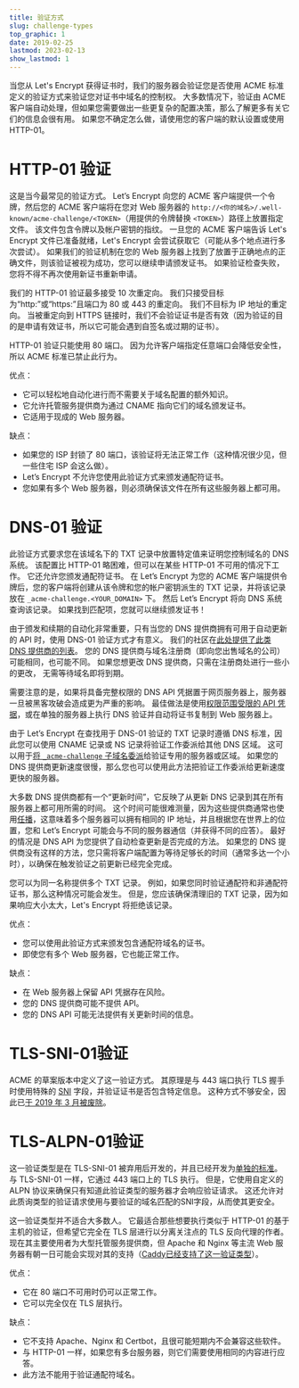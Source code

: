 ```yaml
---
title: 验证方式
slug: challenge-types
top_graphic: 1
date: 2019-02-25
lastmod: 2023-02-13
show_lastmod: 1
---
```



当您从 Let's Encrypt 获得证书时，我们的服务器会验证您是否使用 ACME 标准定义的验证方式来验证您对证书中域名的控制权。 大多数情况下，验证由 ACME 客户端自动处理，但如果您需要做出一些更复杂的配置决策，那么了解更多有关它们的信息会很有用。 如果您不确定怎么做，请使用您的客户端的默认设置或使用 HTTP-01。

# HTTP-01 验证

这是当今最常见的验证方式。 Let’s Encrypt 向您的 ACME 客户端提供一个令牌，然后您的 ACME 客户端将在您对 Web 服务器的 `http://<你的域名>/.well-known/acme-challenge/<TOKEN>`（用提供的令牌替换 `<TOKEN>`）路径上放置指定文件。 该文件包含令牌以及帐户密钥的指纹。 一旦您的 ACME 客户端告诉 Let's Encrypt 文件已准备就绪，Let's Encrypt 会尝试获取它（可能从多个地点进行多次尝试）。 如果我们的验证机制在您的 Web 服务器上找到了放置于正确地点的正确文件，则该验证被视为成功，您可以继续申请颁发证书。 如果验证检查失败，您将不得不再次使用新证书重新申请。

我们的 HTTP-01 验证最多接受 10 次重定向。 我们只接受目标为“http:”或“https:”且端口为 80 或 443 的重定向。 我们不目标为 IP 地址的重定向。 当被重定向到 HTTPS 链接时，我们不会验证证书是否有效（因为验证的目的是申请有效证书，所以它可能会遇到自签名或过期的证书）。

HTTP-01 验证只能使用 80 端口。 因为允许客户端指定任意端口会降低安全性，所以 ACME 标准已禁止此行为。

优点：

 - 它可以轻松地自动化进行而不需要关于域名配置的额外知识。
 - 它允许托管服务提供商为通过 CNAME 指向它们的域名颁发证书。
 - 它适用于现成的 Web 服务器。

缺点：

 - 如果您的 ISP 封锁了 80 端口，该验证将无法正常工作（这种情况很少见，但一些住宅 ISP 会这么做）。
 - Let’s Encrypt 不允许您使用此验证方式来颁发通配符证书。
 - 您如果有多个 Web 服务器，则必须确保该文件在所有这些服务器上都可用。

# DNS-01 验证

此验证方式要求您在该域名下的 TXT 记录中放置特定值来证明您控制域名的 DNS 系统。 该配置比 HTTP-01 略困难，但可以在某些 HTTP-01 不可用的情况下工作。 它还允许您颁发通配符证书。 在 Let’s Encrypt 为您的 ACME 客户端提供令牌后，您的客户端将创建从该令牌和您的帐户密钥派生的 TXT 记录，并将该记录放在 `_acme-challenge.<YOUR_DOMAIN>` 下。 然后 Let’s Encrypt 将向 DNS 系统查询该记录。 如果找到匹配项，您就可以继续颁发证书！

由于颁发和续期的自动化非常重要，只有当您的 DNS 提供商拥有可用于自动更新的 API 时，使用 DNS-01 验证方式才有意义。 我们的社区在[此处提供了此类 DNS 提供商的列表][dns-api-providers]。 您的 DNS 提供商与域名注册商（即向您出售域名的公司）可能相同，也可能不同。 如果您想更改 DNS 提供商，只需在注册商处进行一些小的更改， 无需等待域名即将到期。

需要注意的是，如果将具备完整权限的 DNS API 凭据置于网页服务器上，服务器一旦被黑客攻破会造成更为严重的影响。 最佳做法是使用[权限范围受限的 API 凭据][securing-dns-credentials]，或在单独的服务器上执行 DNS 验证并自动将证书复制到 Web 服务器上。

由于 Let’s Encrypt 在查找用于 DNS-01 验证的 TXT 记录时遵循 DNS 标准，因此您可以使用 CNAME 记录或 NS 记录将验证工作委派给其他 DNS 区域。 这可以用于[将 `_acme-challenge` 子域名委派][securing-dns-credentials]给验证专用的服务器或区域。 如果您的 DNS 提供商更新速度很慢，那么您也可以使用此方法把验证工作委派给更新速度更快的服务器。

大多数 DNS 提供商都有一个“更新时间”，它反映了从更新 DNS 记录到其在所有服务器上都可用所需的时间。 这个时间可能很难测量，因为这些提供商通常也使用[任播][]，这意味着多个服务器可以拥有相同的 IP 地址，并且根据您在世界上的位置，您和 Let’s Encrypt 可能会与不同的服务器通信（并获得不同的应答）。 最好的情况是 DNS API 为您提供了自动检查更新是否完成的方法。 如果您的 DNS 提供商没有这样的方法，您只需将客户端配置为等待足够长的时间（通常多达一个小时），以确保在触发验证之前更新已经完全完成。

您可以为同一名称提供多个 TXT 记录。 例如，如果您同时验证通配符和非通配符证书，那么这种情况可能会发生。 但是，您应该确保清理旧的 TXT 记录，因为如果响应大小太大，Let's Encrypt 将拒绝该记录。

优点：

 - 您可以使用此验证方式来颁发包含通配符域名的证书。
 - 即使您有多个 Web 服务器，它也能正常工作。

缺点：

 - 在 Web 服务器上保留 API 凭据存在风险。
 - 您的 DNS 提供商可能不提供 API。
 - 您的 DNS API 可能无法提供有关更新时间的信息。

# TLS-SNI-01验证

ACME 的草案版本中定义了这一验证方式。 其原理是与 443 端口执行 TLS 握手时使用特殊的 [SNI][] 字段，并验证证书是否包含特定信息。 这种方式不够安全，因此已[于 2019 年 3 月被废除][tls-sni-disablement]。

# TLS-ALPN-01验证

这一验证类型是在 TLS-SNI-01 被弃用后开发的，并且已经开发为[单独的标准][tls-alpn]。 与 TLS-SNI-01 一样，它通过 443 端口上的 TLS 执行。 但是，它使用自定义的 ALPN 协议来确保只有知道此验证类型的服务器才会响应验证请求。 这还允许对此质询类型的验证请求使用与要验证的域名匹配的SNI字段，从而使其更安全。

这一验证类型并不适合大多数人。 它最适合那些想要执行类似于 HTTP-01 的基于主机的验证，但希望它完全在 TLS 层进行以分离关注点的 TLS 反向代理的作者。 现在其主要使用者为大型托管服务提供商，但 Apache 和 Nginx 等主流 Web 服务器有朝一日可能会实现对其的支持（[Caddy已经支持了这一验证类型][caddy-tls-alpn]）。

优点：

 - 它在 80 端口不可用时仍可以正常工作。
 - 它可以完全仅在 TLS 层执行。

缺点：

 - 它不支持 Apache、Nginx 和 Certbot，且很可能短期内不会兼容这些软件。
 - 与 HTTP-01 一样，如果您有多台服务器，则它们需要使用相同的内容进行应答。
 - 此方法不能用于验证通配符域名。

[dns-api-providers]: https://community.letsencrypt.org/t/dns-providers-who-easily-integrate-with-lets-encrypt-dns-validation/86438
[securing-dns-credentials]: https://www.eff.org/deeplinks/2018/02/technical-deep-dive-securing-automation-acme-dns-challenge-validation
[securing-dns-credentials]: https://www.eff.org/deeplinks/2018/02/technical-deep-dive-securing-automation-acme-dns-challenge-validation
[任播]: https://en.wikipedia.org/wiki/Anycast
[SNI]: https://en.wikipedia.org/wiki/Server_Name_Indication
[tls-sni-disablement]: https://community.letsencrypt.org/t/march-13-2019-end-of-life-for-all-tls-sni-01-validation-support/74209
[tls-alpn]: https://tools.ietf.org/html/rfc8737
[caddy-tls-alpn]: https://caddy.community/t/caddy-supports-the-acme-tls-alpn-challenge/4860
